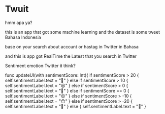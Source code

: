 # Twuit

hmm apa ya?

this is an app that got some machine learning
and the dataset is some tweet Bahasa Indonesia

base on your search about account or hastag in Twitter
in Bahasa 

and this is app got RealTime the Latest that you search in Twitter

Sentiment emotion Twitter it think?

   func updateUI(with sentimentScore: Int){
        if sentimentScore > 20 {
            self.sentimentLabel.text = "🥰"
        } else if sentimentScore > 10 {
            self.sentimentLabel.text = "😆"
        } else if sentimentScore > 0 {
            self.sentimentLabel.text = "🤨"
        } else if  sentimentScore == 0 {
            self.sentimentLabel.text = "😐"
        } else if sentimentScore > -10 {
            self.sentimentLabel.text = "😔"
        } else if sentimentScore > -20 {
            self.sentimentLabel.text = "🤬"
        } else {
            self.sentimentLabel.text = "🤮"
        }
        
        
